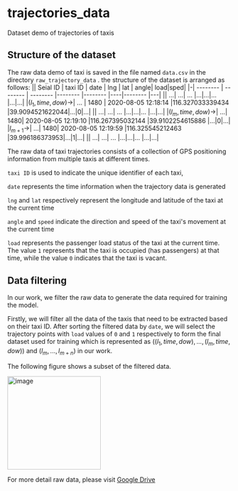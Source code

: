# trajectories_data
Dataset demo of trajectories of taxis
## Structure of the dataset
The raw data demo of taxi is saved in the file named `data.csv` in the directory `raw_trajectory_data` . the structure of the dataset is arranged as follows:
|| Seial ID | taxi ID  | date     | lng | lat | angle| load|sped|
|-| -------- | -------- | -------- |-------- |-------- |----|-------- |---|
|| ...| ...| ... |...|...|... |...|...|
|$(l_1,time,dow)\rightarrow$| ... | 1480 | 2020-08-05 12:18:14 |116.327033339434 |39.9094521622044|...|0|...|
|| ...| ...| ... |...|...|... |...|...|
|$(l_m,time,dow)\rightarrow$| ...| 1480| 2020-08-05 12:19:10 |116.267395032144 |39.9102254615886 |...|0|...|
|$l_{m+1}\rightarrow$| ...| 1480| 2020-08-05 12:19:59 |116.325545212463 |39.996186373953|...|1|...|
|| ...| ...| ... |...|...|... |...|...|

The raw data of taxi trajectories consists of a collection of GPS positioning information from multiple taxis at different times. 

 ``taxi ID`` is used to indicate the unique identifier of each taxi,
 
 ``date`` represents the time information when the trajectory data is generated
 
 ``lng`` and ``lat`` respectively represent the longitude and latitude of the taxi at the current time
 
 ``angle`` and ``speed`` indicate the direction and speed of the taxi's movement at the current time
 
 ``load`` represents the passenger load status of the taxi at the current time. The value `1` represents that the taxi is occupied (has passengers) at that time, while the value `0` indicates that the taxi is vacant.

## Data filtering
In our work, we filter the raw data to generate the data required for training the model. 

Firstly, we will filter all the data of the taxis that need to be extracted based on their taxi ID. After sorting the filtered data by `date`, we will select the trajectory points with `load` values of `0` and `1` respectively to form the final dataset used for training which is  represented as $((l_1, time, dow), ..., (l_m, time, dow))$ and $(l_m, ..., l_{m+n})$ in our work.

The following figure shows a subset of the filtered data.


<img width="210" alt="image" src="https://github.com/BigBrotherChou/trajectories_data/assets/39646185/42165f8a-794a-4586-bf6a-92158afd679e">

For more detail raw data, please visit [Google Drive](https://drive.google.com/open?id=1wVI7P9yKHDfivRbxHpI5kBt_7iV0cNug&usp=drive_fs)
